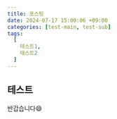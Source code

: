 ```yaml
---
title: 포스팅 
date: 2024-07-17 15:00:06 +09:00
categories: [test-main, test-sub]
tags:
  [
    테스트1,
    테스트2
  ]
---
```


## 테스트

반갑습니다😄
